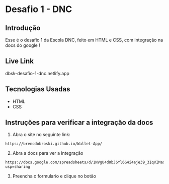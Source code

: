# Desafio 1 - DNC

## Introdução

Esse é o desafio 1 da Escola DNC, feito em HTML e CSS, com integração na docs do google !

## Live Link

dbsk-desafio-1-dnc.netlify.app

## Tecnologias Usadas

- HTML
- CSS

## Instruções para verificar a integração da docs

1. Abra o site no seguinte link:

```
https://brenodobroski.github.io/Wallet-App/
```
2. Abra a docs para ver a integração

```
https://docs.google.com/spreadsheets/d/1NVgU4d0bJ6Yl6G4i4aje39_3IqVIMaxZ8axsnWcd_HY/edit?usp=sharing
```

3. Preencha o formulario e clique no botão
